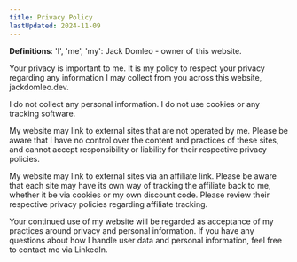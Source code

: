```yaml
---
title: Privacy Policy
lastUpdated: 2024-11-09
---
```


**Definitions**: 'I', 'me', 'my': Jack Domleo - owner of this website.

Your privacy is important to me. It is my policy to respect your privacy regarding any information I may collect from you across this website, jackdomleo.dev.

I do not collect any personal information. I do not use cookies or any tracking software.

My website may link to external sites that are not operated by me. Please be aware that I have no control over the content and practices of these sites, and cannot accept responsibility or liability for their respective privacy policies.

My website may link to external sites via an affiliate link. Please be aware that each site may have its own way of tracking the affiliate back to me, whether it be via cookies or my own discount code. Please review their respective privacy policies regarding affiliate tracking.

Your continued use of my website will be regarded as acceptance of my practices around privacy and personal information. If you have any questions about how I handle user data and personal information, feel free to contact me via <a :href="LINKEDIN_URL">LinkedIn</a>.
